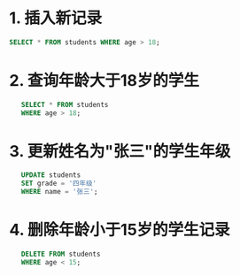# 1. 插入新记录
```sql
SELECT * FROM students WHERE age > 18;
```
# 2. 查询年龄大于18岁的学生
```sql
   SELECT * FROM students
   WHERE age > 18;
```
# 3. 更新姓名为"张三"的学生年级
```sql
   UPDATE students
   SET grade = '四年级'
   WHERE name = '张三';
```
# 4. 删除年龄小于15岁的学生记录
```sql
   DELETE FROM students
   WHERE age < 15;
```